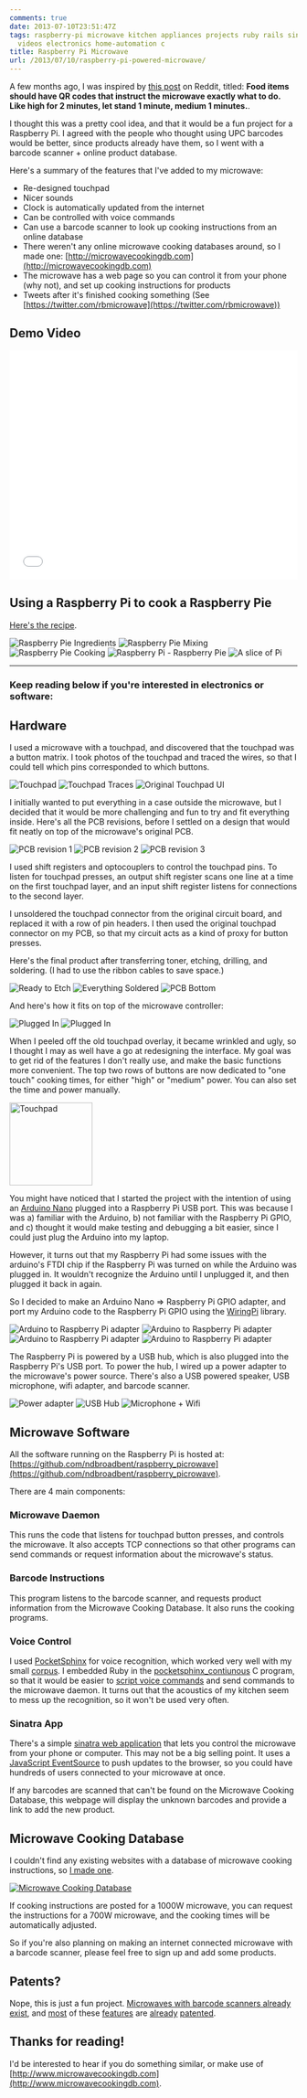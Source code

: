 ```yaml
---
comments: true
date: 2013-07-10T23:51:47Z
tags: raspberry-pi microwave kitchen appliances projects ruby rails sinatra linux
  videos electronics home-automation c
title: Raspberry Pi Microwave
url: /2013/07/10/raspberry-pi-powered-microwave/
---
```


A few months ago, I was inspired by [this post](http://www.reddit.com/r/CrazyIdeas/comments/1djrnx/food_items_should_have_qr_codes_that_instruct_the/) on Reddit, titled: <strong>Food items should have QR codes that instruct the microwave exactly what to do. Like high for 2 minutes, let stand 1 minute, medium 1 minutes.</strong>.

I thought this was a pretty cool idea, and that it would be a fun project for a Raspberry Pi. I agreed with the people who thought using UPC barcodes would be better, since products already have them, so I went with a barcode scanner + online product database.

Here's a summary of the features that I've added to my microwave:

* Re-designed touchpad
* Nicer sounds
* Clock is automatically updated from the internet
* Can be controlled with voice commands
* Can use a barcode scanner to look up cooking instructions from an online database
* There weren't any online microwave cooking databases around, so I made one: [http://microwavecookingdb.com](http://microwavecookingdb.com)
* The microwave has a web page so you can control it from your phone (why not), and set up cooking instructions for products
* Tweets after it's finished cooking something (See [https://twitter.com/rbmicrowave](https://twitter.com/rbmicrowave))

## Demo Video

<iframe width="100%" height="400" src="//www.youtube.com/embed/e2YtARzJTys" frameborder="0" allowfullscreen></iframe>


## Using a Raspberry Pi to cook a Raspberry Pie

[Here's the recipe](http://frugalfastfun.blogspot.co.nz/2009/08/surprise-pies-using-microwave.html).

<img class="lightbox thumb" src="/images/posts/2013/07/ingredients-resized-thumb.jpg" alt="Raspberry Pie Ingredients" />
<img class="lightbox thumb" src="/images/posts/2013/07/mixing-resized-thumb.jpg" alt="Raspberry Pie Mixing" />
<img class="lightbox thumb" src="/images/posts/2013/07/cooking_pie_filling-resized-thumb.jpg" alt="Raspberry Pie Cooking" />
<img class="lightbox thumb" src="/images/posts/2013/07/raspberry_pi_raspberry_pie-resized-thumb.jpg" alt="Raspberry Pi - Raspberry Pie" />
<img class="lightbox thumb" src="/images/posts/2013/07/a_slice_of_pi-resized-thumb.jpg" alt="A slice of Pi" />

<hr/>

### Keep reading below if you're interested in electronics or software:


## Hardware

I used a microwave with a touchpad, and discovered that the touchpad was a button matrix. I took photos of the touchpad and traced the wires, so that I could tell which pins corresponded to which buttons.

<img class="lightbox thumb" src="/images/posts/2013/07/touchpad_no_traces-resized-thumb.jpg" alt="Touchpad" />
<img class="lightbox thumb" src="/images/posts/2013/07/touchpad_traces-resized-thumb.jpg" alt="Touchpad Traces" />
<img class="lightbox thumb" src="/images/posts/2013/07/original_touchpad-resized-thumb.jpg" alt="Original Touchpad UI" />


I initially wanted to put everything in a case outside the microwave, but I decided that it would be more challenging and fun to try and fit everything inside. Here's all the PCB revisions, before I settled on a design that would fit neatly on top of the microwave's original PCB.

<img class="lightbox thumb" src="/images/posts/2013/07/pcb_1-resized-thumb.jpg" alt="PCB revision 1" />
<img class="lightbox thumb" src="/images/posts/2013/07/pcb_2-resized-thumb.jpg" alt="PCB revision 2" />
<img class="lightbox thumb" src="/images/posts/2013/07/pcb_3-resized-thumb.jpg" alt="PCB revision 3" />

I used shift registers and optocouplers to control the touchpad pins. To listen for touchpad presses, an output shift register scans one line at a time on the first touchpad layer, and an input shift register listens for connections to the second layer.

I unsoldered the touchpad connector from the original circuit board, and replaced it with a row of pin headers. I then used the original touchpad connector on my PCB, so that my circuit acts as a kind of proxy for button presses.

Here's the final product after transferring toner, etching, drilling, and soldering. (I had to use the ribbon cables to save space.)

<img class="lightbox thumb" src="/images/posts/2013/07/ready_to_etch-resized-thumb.jpg" alt="Ready to Etch" />
<img class="lightbox thumb" src="/images/posts/2013/07/soldered-resized-thumb.jpg" alt="Everything Soldered" />
<img class="lightbox thumb" src="/images/posts/2013/07/pcb_bottom-resized-thumb.jpg" alt="PCB Bottom" />

And here's how it fits on top of the microwave controller:

<img class="lightbox thumb" src="/images/posts/2013/07/plugged_in1-resized-thumb.jpg" alt="Plugged In" />
<img class="lightbox thumb" src="/images/posts/2013/07/plugged_in2-resized-thumb.jpg" alt="Plugged In" />

When I peeled off the old touchpad overlay, it became wrinkled and ugly, so I thought I may as well have a go at redesigning the interface. My goal was to get rid of the features I don't really use, and make the basic functions more convenient. The top two rows of buttons are now dedicated to "one touch" cooking times, for either "high" or "medium" power. You can also set the time and power manually.

<img class="lightbox" width="145" src="/images/posts/2013/07/touchpad-resized-thumb.jpg" alt="Touchpad" />

You might have noticed that I started the project with the intention of using an [Arduino Nano](http://arduino.cc/en/Main/ArduinoBoardNano) plugged into a Raspberry Pi USB port. This was because I was a) familiar with the Arduino, b) not familiar with the Raspberry Pi GPIO, and c) thought it would make testing and debugging a bit easier, since I could just plug the Arduino into my laptop.

However, it turns out that my Raspberry Pi had some issues with the arduino's FTDI chip if the Raspberry Pi was turned on while the Arduino was plugged in. It wouldn't recognize the Arduino until I unplugged it, and then plugged it back in again.

So I decided to make an Arduino Nano =&gt; Raspberry Pi GPIO adapter, and port my Arduino code to the Raspberry Pi GPIO using the [WiringPi](http://wiringpi.com/) library.

<img class="lightbox thumb" src="/images/posts/2013/07/arduino_raspberry_adapter-resized-thumb.jpg" alt="Arduino to Raspberry Pi adapter" />
<img class="lightbox thumb" src="/images/posts/2013/07/raspberry_adapter_top-resized-thumb.jpg" alt="Arduino to Raspberry Pi adapter" />
<img class="lightbox thumb" src="/images/posts/2013/07/raspberry_adapter_bottom-resized-thumb.jpg" alt="Arduino to Raspberry Pi adapter" />
<img class="lightbox thumb" src="/images/posts/2013/07/raspberry_adapter_connected-resized-thumb.jpg" alt="Arduino to Raspberry Pi adapter" />


The Raspberry Pi is powered by a USB hub, which is also plugged into the Raspberry Pi's USB port. To power the hub, I wired up a power adapter to the microwave's power source. There's also a USB powered speaker, USB microphone, wifi adapter, and barcode scanner.

<img class="lightbox thumb" src="/images/posts/2013/07/power_adapter-resized-thumb.jpg" alt="Power adapter" />
<img class="lightbox thumb" src="/images/posts/2013/07/usb_hub-resized-thumb.jpg" alt="USB Hub" />
<img class="lightbox thumb" src="/images/posts/2013/07/microphone_wifi-resized-thumb.jpg" alt="Microphone + Wifi" />


## Microwave Software

All the software running on the Raspberry Pi is hosted at: [https://github.com/ndbroadbent/raspberry_picrowave](https://github.com/ndbroadbent/raspberry_picrowave).

There are 4 main components:

### Microwave Daemon

This runs the code that listens for touchpad button presses, and controls the microwave. It also accepts TCP connections so that other programs can send commands or request information about the microwave's status.

### Barcode Instructions

This program listens to the barcode scanner, and requests product information from the Microwave Cooking Database. It also runs the cooking programs.

### Voice Control

I used [PocketSphinx](http://cmusphinx.sourceforge.net/) for voice recognition, which worked very well with my small [corpus](https://github.com/ndbroadbent/raspberry_picrowave/blob/master/voice_control/corpus.txt). I embedded Ruby in the [pocketsphinx_contiunous](https://github.com/ndbroadbent/raspberry_picrowave/blob/master/voice_control/pocketsphinx_microwave.c) C program, so that it would be easier to [script voice commands](https://github.com/ndbroadbent/raspberry_picrowave/blob/master/voice_control/voice_control.rb) and send commands to the microwave daemon. It turns out that the acoustics of my kitchen seem to mess up the recognition, so it won't be used very often.

### Sinatra App

There's a simple [sinatra web application](https://github.com/ndbroadbent/raspberry_picrowave/blob/master/sinatra_app/microwave_webapp.rb) that lets you control the microwave from your phone or computer. This may not be a big selling point. It uses a [JavaScript EventSource](https://github.com/ndbroadbent/raspberry_picrowave/blob/master/sinatra_app/public/application.js) to push updates to the browser, so you could have hundreds of users connected to your microwave at once.

If any barcodes are scanned that can't be found on the Microwave Cooking Database, this webpage will display the unknown barcodes and provide a link to add the new product.


## Microwave Cooking Database

I couldn't find any existing websites with a database of microwave cooking instructions, so [I made one](http://www.microwavecookingdb.com/).

<a href="http://www.microwavecookingdb.com" target="_blank">
  <img src="/images/posts/2013/07/mwcdb-resized-post.png" alt="Microwave Cooking Database" />
</a>

If cooking instructions are posted for a 1000W microwave, you can request the instructions for a 700W microwave, and the cooking times will be automatically adjusted.

So if you're also planning on making an internet connected microwave with a barcode scanner, please feel free to sign up and add some products.


## Patents?

Nope, this is just a fun project. [Microwaves with barcode scanners already exist](http://www.amazon.com/Beyond-WBYMW1-850-Watt-Microwave-Scanning/dp/B0000C8W7Z/ref=cm_cr_pr_product_top), and [most](http://www.google.com/patents/US4323773) of these [features](http://www.google.com/patents/US6124583) are [already](http://www.google.com/patents/US6444965) [patented](http://www.google.com/patents/EP1117275A2?cl=en).


## Thanks for reading!

I'd be interested to hear if you do something similar, or make use of [http://www.microwavecookingdb.com](http://www.microwavecookingdb.com).
